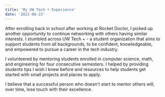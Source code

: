 ```yaml
---
title: 'My UW Tech + Experience'
date: '2021-08-23'
---
```


After enrolling back in school after working at Rocket Doctor, I picked up another opportunity to continue networking with others having similar interests. I stumbled across UW Tech + - a student organization that aims to support students from all backgrounds, to be confident, knowledgeable, and empowered to pursue a career in the tech industry.

I volunteered by mentoring students enrolled in computer science, math, and engineering for four consecutive semesters. I helped by providing students tips I wish I knew before and resources to help students get started with small projects and places to apply.

I believe that a successful person who doesn't start to mentor others will, over time, lose touch with their excellence.
